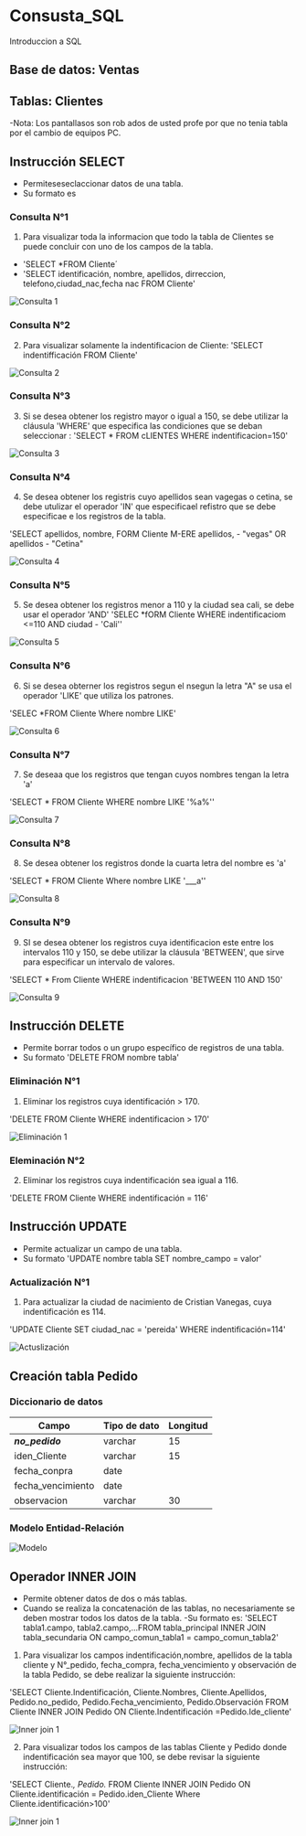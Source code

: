 # Consusta_SQL
Introduccion a SQL

## Base de datos: Ventas
## Tablas: Clientes

-Nota: Los pantallasos son rob ados de usted profe por que no tenia tabla por el cambio de equipos PC.
## Instrucción SELECT
- Permiteseseclaccionar datos de una tabla.
- Su formato es 

### Consulta N°1

1. Para visualizar toda la informacion que todo la tabla de Clientes se puede concluir con uno de los campos de la tabla.

- 'SELECT *FROM Cliente´
- 'SELECT identificación, nombre, apellidos, dirreccion, telefono,ciudad_nac,fecha nac FROM Cliente'

![Consulta 1](IMGs/Consulta1.png "consulta_1")

### Consulta N°2

2. Para visualizar solamente la indentificacion de Cliente: 'SELECT indentifficación FROM Cliente'

![Consulta 2](IMGs/Consulta2.png "consulta_2")
### Consulta N°3

3. Si se desea obtener los registro mayor o igual  a 150, se debe utilizar la cláusula 'WHERE' que especifica las condiciones que se deban seleccionar : 'SELECT * FROM cLIENTES WHERE indentificacion=150'

![Consulta 3](IMGs/Consulta3.png "consulta_3")

### Consulta N°4

4. Se desea obtener los registris cuyo apellidos sean vagegas o cetina, se debe utulizar el operador  'IN' que especificael refistro que se debe especificae e los registros de la tabla.

'SELECT apellidos, nombre, FORM Cliente M-ERE apellidos, - "vegas" OR apellidos - "Cetina"

![Consulta 4](IMGs/Consulta4.png "consulta_4")

### Consulta N°5

5. Se desea obtener los registros menor a 110 y la ciudad sea cali, se debe usar el operador 'AND' 'SELEC *fORM Cliente WHERE indentificaciom <=110 AND ciudad - 'Cali''

![Consulta 5](IMGs/Consulta5.png "consulta_5")

### Consulta N°6

6. Si se desea obterner los registros segun el nsegun la letra "A" se usa el operador 'LIKE' que utiliza los patrones.

'SELEC *FROM Cliente Where nombre LIKE'

![Consulta 6](IMGs/Consulta6.png "consulta_6")

### Consulta N°7

7. Se deseaa que los registros que tengan cuyos nombres tengan la letra 'a' 

'SELECT * FROM Cliente WHERE nombre LIKE '%a%''

![Consulta 7](IMGs/Consulta7.png "consulta_7")

### Consulta N°8

8. Se desea obtener los registros donde la cuarta letra  del nombre es 'a'

'SELECT * FROM Cliente Where nombre LIKE '___a''

![Consulta 8](IMGs/Consulta8.png "consulta_8")


### Consulta N°9

9. SI se desea obtener los registros cuya identificacion este entre los intervalos 110 y 150, se debe utilizar la cláusula 'BETWEEN', que sirve para especificar un intervalo de valores.

'SELECT * From Cliente WHERE indentificacion 'BETWEEN 110 AND 150'

![Consulta 9](IMGs/Consulta9.png "consulta_9")

## Instrucción DELETE

- Permite borrar todos o un grupo específico de registros de una tabla.
- Su formato 'DELETE FROM nombre tabla'

### Eliminación N°1

1. Eliminar los registros cuya identificación  > 170.

'DELETE FROM Cliente WHERE indentificacion > 170'

![Eliminación 1](IMGs/Eliminación1.png "Eliminacion_1")

### Eleminación N°2

2. Eliminar los registros cuya indentificación sea igual a 116.

'DELETE FROM Cliente WHERE indentificación = 116'

## Instrucción UPDATE

- Permite actualizar un campo de una tabla.
- Su formato 'UPDATE nombre tabla SET nombre_campo = valor'

### Actualización N°1

1. Para actualizar la ciudad de nacimiento de Cristian Vanegas, cuya indentificación  es 114.

'UPDATE Cliente SET ciudad_nac = 'pereida' WHERE  indentificación=114'

![Actuslización](IMGs/Actualización.png "Actualización")

## Creación tabla Pedido
### Diccionario de datos
|Campo|Tipo de dato|Longitud|
|-----|------------|--------|
|***no_pedido***|varchar|15|
|iden_Cliente|varchar|15|
|fecha_conpra|date||
|fecha_vencimiento|date||
|observacion|varchar|30|

### Modelo Entidad-Relación

![Modelo](IMGs/Modelo.png "Modelo")

## Operador INNER JOIN

- Permite obtener datos de dos o más tablas.
- Cuando se realiza la concatenación de las tablas, no necesariamente se deben mostrar todos los datos de la tabla.
-Su formato es:
'SELECT tabla1.campo, tabla2.campo,...FROM tabla_principal INNER JOIN tabla_secundaria ON campo_comun_tabla1 = campo_comun_tabla2'

1. Para visualizar los campos indentificación,nombre, apellidos de la tabla cliente y N°_pedido, fecha_compra, fecha_vencimiento y observación de la tabla Pedido, se debe realizar la siguiente instrucción:

'SELECT Cliente.Indentificación, Cliente.Nombres, Cliente.Apellidos, Pedido.no_pedido, Pedido.Fecha_vencimiento, Pedido.Observación FROM Cliente INNER JOIN Pedido ON Cliente.Indentificación =Pedido.Ide_cliente'

![Inner join 1](IMGs/Inner_join_1.png "Inner join 1")

2. Para visualizar todos los campos de las tablas Cliente y Pedido donde indentificación sea mayor que 100, se debe revisar la siguiente instrucción:

'SELECT Cliente.*, Pedido.* FROM Cliente INNER JOIN Pedido ON Cliente.identificación = Pedido.iden_Cliente Where Cliente.identificación>100'

![Inner join 1](IMGs/Inner_join_2.png "Inner join 1")